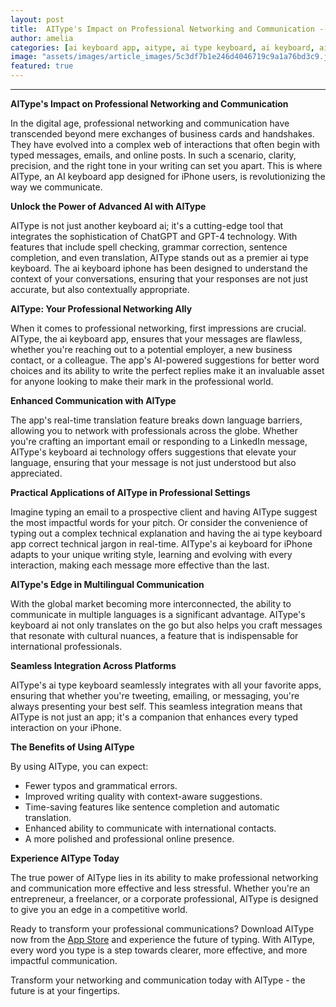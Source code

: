 ```yaml
---
layout: post
title:  AIType's Impact on Professional Networking and Communication --- Description
author: amelia
categories: [ai keyboard app, aitype, ai type keyboard, ai keyboard, ai keyboard iphone, keyboard ai, ai type]
image: "assets/images/article_images/5c3df7b1e246d4046719c9a1a76bd3c9.jpg"
featured: true
---
```


---

**AIType's Impact on Professional Networking and Communication**

In the digital age, professional networking and communication have transcended beyond mere exchanges of business cards and handshakes. They have evolved into a complex web of interactions that often begin with typed messages, emails, and online posts. In such a scenario, clarity, precision, and the right tone in your writing can set you apart. This is where AIType, an AI keyboard app designed for iPhone users, is revolutionizing the way we communicate.

**Unlock the Power of Advanced AI with AIType**

AIType is not just another keyboard ai; it's a cutting-edge tool that integrates the sophistication of ChatGPT and GPT-4 technology. With features that include spell checking, grammar correction, sentence completion, and even translation, AIType stands out as a premier ai type keyboard. The ai keyboard iphone has been designed to understand the context of your conversations, ensuring that your responses are not just accurate, but also contextually appropriate.

**AIType: Your Professional Networking Ally**

When it comes to professional networking, first impressions are crucial. AIType, the ai keyboard app, ensures that your messages are flawless, whether you're reaching out to a potential employer, a new business contact, or a colleague. The app's AI-powered suggestions for better word choices and its ability to write the perfect replies make it an invaluable asset for anyone looking to make their mark in the professional world.

**Enhanced Communication with AIType**

The app's real-time translation feature breaks down language barriers, allowing you to network with professionals across the globe. Whether you're crafting an important email or responding to a LinkedIn message, AIType's keyboard ai technology offers suggestions that elevate your language, ensuring that your message is not just understood but also appreciated.

**Practical Applications of AIType in Professional Settings**

Imagine typing an email to a prospective client and having AIType suggest the most impactful words for your pitch. Or consider the convenience of typing out a complex technical explanation and having the ai type keyboard app correct technical jargon in real-time. AIType's ai keyboard for iPhone adapts to your unique writing style, learning and evolving with every interaction, making each message more effective than the last.

**AIType's Edge in Multilingual Communication**

With the global market becoming more interconnected, the ability to communicate in multiple languages is a significant advantage. AIType's keyboard ai not only translates on the go but also helps you craft messages that resonate with cultural nuances, a feature that is indispensable for international professionals.

**Seamless Integration Across Platforms**

AIType's ai type keyboard seamlessly integrates with all your favorite apps, ensuring that whether you're tweeting, emailing, or messaging, you're always presenting your best self. This seamless integration means that AIType is not just an app; it's a companion that enhances every typed interaction on your iPhone.

**The Benefits of Using AIType**

By using AIType, you can expect:

- Fewer typos and grammatical errors.
- Improved writing quality with context-aware suggestions.
- Time-saving features like sentence completion and automatic translation.
- Enhanced ability to communicate with international contacts.
- A more polished and professional online presence.

**Experience AIType Today**

The true power of AIType lies in its ability to make professional networking and communication more effective and less stressful. Whether you're an entrepreneur, a freelancer, or a corporate professional, AIType is designed to give you an edge in a competitive world.

Ready to transform your professional communications? Download AIType now from the [App Store](https://apps.apple.com/us/app/aitype-grammar-check-keyboard/id6469163944) and experience the future of typing. With AIType, every word you type is a step towards clearer, more effective, and more impactful communication.

Transform your networking and communication today with AIType - the future is at your fingertips.